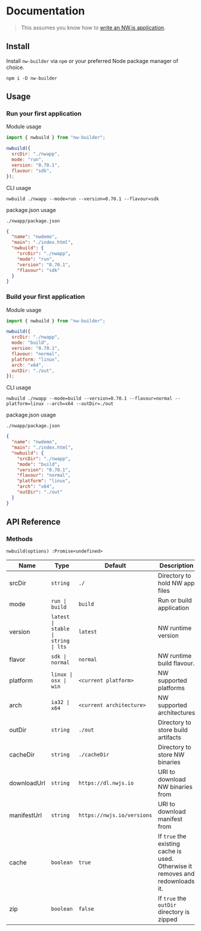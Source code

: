 # Documentation

> This assumes you know how to [write an NW.js application](https://nwjs.readthedocs.io/en/latest/For%20Users/Getting%20Started/).

## Install

Install `nw-builder` via `npm` or your preferred Node package manager of choice.

```shell
npm i -D nw-builder
```

## Usage

### Run your first application

Module usage

```javascript
import { nwbuild } from "nw-builder";

nwbuild({
  srcDir: "./nwapp",
  mode: "run",
  version: "0.70.1",
  flavour: "sdk",
});
```

CLI usage

```shell
nwbuild ./nwapp --mode=run --version=0.70.1 --flavour=sdk
```

package.json usage

`./nwapp/package.json`

```json
{
  "name": "nwdemo",
  "main": "./index.html",
  "nwbuild": {
    "srcDir": "./nwapp",
    "mode": "run",
    "version": "0.70.1",
    "flavour": "sdk"
  }
}
```

### Build your first application

Module usage

```javascript
import { nwbuild } from "nw-builder";

nwbuild({
  srcDir: "./nwapp",
  mode: "build",
  version: "0.70.1",
  flavour: "normal",
  platform: "linux",
  arch: "x64",
  outDir: "./out",
});
```

CLI usage

```shell
nwbuild ./nwapp --mode=build --version=0.70.1 --flavour=normal --platform=linux --arch=x64 --outDir=./out
```

package.json usage

`./nwapp/package.json`

```json
{
  "name": "nwdemo",
  "main": "./index.html",
  "nwbuild": {
    "srcDir": "./nwapp",
    "mode": "build",
    "version": "0.70.1",
    "flavour": "normal",
    "platform": "linux",
    "arch": "x64",
    "outDir": "./out"
  }
}
```

## API Reference

### Methods

`nwbuild(options) :Promise<undefined>`

| Name        | Type                                | Default                    | Description                                                                    |
| ----------- | ----------------------------------- | -------------------------- | ------------------------------------------------------------------------------ |
| srcDir      | `string`                            | `./`                       | Directory to hold NW app files                                                 |
| mode        | `run \| build`                      | `build`                    | Run or build application                                                       |
| version     | `latest \| stable \| string \| lts` | `latest`                   | NW runtime version                                                             |
| flavor      | `sdk \| normal`                     | `normal`                   | NW runtime build flavour.                                                      |
| platform    | `linux \| osx \| win`               | `<current platform>`       | NW supported platforms                                                         |
| arch        | `ia32 \| x64`                       | `<current architecture>`   | NW supported architectures                                                     |
| outDir      | `string`                            | `./out`                    | Directory to store build artifacts                                             |
| cacheDir    | `string`                            | `./cacheDir`               | Directory to store NW binaries                                                 |
| downloadUrl | `string`                            | `https://dl.nwjs.io`       | URI to download NW binaries from                                               |
| manifestUrl | `string`                            | `https://nwjs.io/versions` | URI to download manifest from                                                  |
| cache       | `boolean`                           | `true`                     | If `true` the existing cache is used. Otherwise it removes and redownloads it. |
| zip         | `boolean`                           | `false`                    | If `true` the `outDir` directory is zipped                                     |

